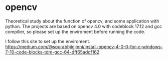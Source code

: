 # opencv
Theoretical study about the function of opencv, and some application with python.
The projects are based on opencv 4.0 with codeblock 17.12 and gcc compilier, so please set up the enviroment before running the code.

I follow this site to set up the enviroment.
https://medium.com/@sourabhjigjinni/install-opencv-4-0-0-for-c-windows-7-10-code-blocks-tdm-gcc-64-dff65addf162
